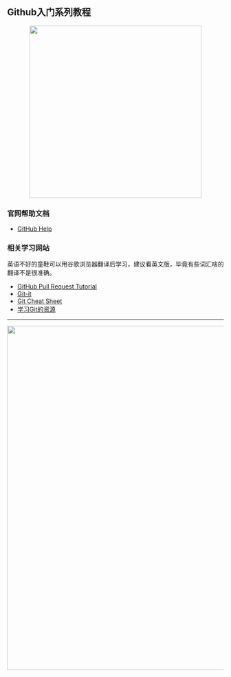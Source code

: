 ## Github入门系列教程

<div align="center">
    <img src="https://octodex.github.com/images/surftocat.png" width="400px">
    <br>
</div>

### 官网帮助文档

- [GitHub Help](https://help.github.com/)



### 相关学习网站

英语不好的童鞋可以用谷歌浏览器翻译后学习，建议看英文版，毕竟有些词汇啥的翻译不是很准确。

- [GitHub Pull Request Tutorial](https://www.thinkful.com/learn/github-pull-request-tutorial/)
- [Git-it](http://jlord.us/git-it/)
- [Git Cheat Sheet](https://www.git-tower.com/blog/git-cheat-sheet/)
- [学习Git的资源](http://try.github.io/)

_______


<div align="center">
    <img src="https://www.git-tower.com/blog/content/posts/54-git-cheat-sheet/git-cheat-sheet-large01.png" width="800px">
    <br>
</div>
